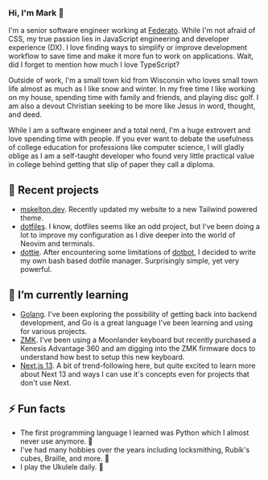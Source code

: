 ### Hi, I'm Mark 👋

I'm a senior software engineer working at [Federato](https://www.federato.ai/). While I'm not afraid of CSS, my true passion lies in JavaScript engineering and developer experience (DX). I love finding ways to simplify or improve development workflow to save time and make it more fun to work on applications. Wait, did I forget to mention how much I love TypeScript?

Outside of work, I'm a small town kid from Wisconsin who loves small town life almost as much as I like snow and winter. In my free time I like working on my house, spending time with family and friends, and playing disc golf. I am also a devout Christian seeking to be more like Jesus in word, thought, and deed.

While I am a software engineer and a total nerd, I'm a huge extrovert and love spending time with people. If you ever want to debate the usefulness of college education for professions like computer science, I will gladly oblige as I am a self-taught developer who found very little practical value in college behind getting that slip of paper they call a diploma.

## 🔭 Recent projects

- [mskelton.dev](https://mskelton.dev). Recently updated my website to a new Tailwind powered theme.
- [dotfiles](https://github.com/mskelton/dotfiles). I know, dotfiles seems like an odd project, but I've been doing a lot to improve my configuration as I dive deeper into the world of Neovim and terminals.
- [dottie](https://github.com/mskelton/dottie). After encountering some limitations of [dotbot](https://github.com/anishathalye/dotbot), I decided to write my own bash based dotfile manager. Surprisingly simple, yet very powerful.

## 🌱 I’m currently learning

- [Golang](https://go.dev). I've been exploring the possibility of getting back into backend development, and Go is a great language I've been learning and using for various projects.
- [ZMK](https://zmk.dev). I've been using a Moonlander keyboard but recently purchased a Kenesis Advantage 360 and am digging into the ZMK firmware docs to understand how best to setup this new keyboard.
- [Next.js 13](https://nextjs.org/blog/next-13). A bit of trend-following here, but quite excited to learn more about Next 13 and ways I can use it's concepts even for projects that don't use Next.

## ⚡ Fun facts

- The first programming language I learned was Python which I almost never use anymore. 🐍
- I've had many hobbies over the years including locksmithing, Rubik's cubes, Braille, and more. 🔐
- I play the Ukulele daily. 🎸
